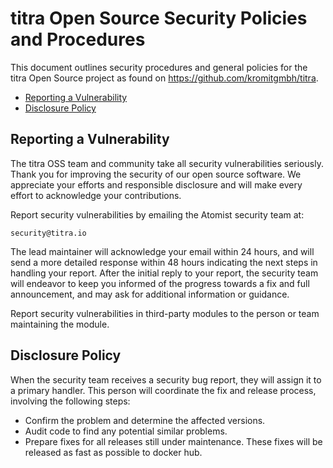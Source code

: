 # titra Open Source Security Policies and Procedures

This document outlines security procedures and general policies for the
titra Open Source project as found on https://github.com/kromitgmbh/titra.

  * [Reporting a Vulnerability](#reporting-a-vulnerability)
  * [Disclosure Policy](#disclosure-policy)

## Reporting a Vulnerability 

The titra OSS team and community take all security vulnerabilities
seriously. Thank you for improving the security of our open source 
software. We appreciate your efforts and responsible disclosure and will
make every effort to acknowledge your contributions.

Report security vulnerabilities by emailing the Atomist security team at:
    
    security@titra.io

The lead maintainer will acknowledge your email within 24 hours, and will
send a more detailed response within 48 hours indicating the next steps in 
handling your report. After the initial reply to your report, the security
team will endeavor to keep you informed of the progress towards a fix and
full announcement, and may ask for additional information or guidance.

Report security vulnerabilities in third-party modules to the person or 
team maintaining the module.

## Disclosure Policy

When the security team receives a security bug report, they will assign it
to a primary handler. This person will coordinate the fix and release
process, involving the following steps:

  * Confirm the problem and determine the affected versions.
  * Audit code to find any potential similar problems.
  * Prepare fixes for all releases still under maintenance. These fixes
    will be released as fast as possible to docker hub.
